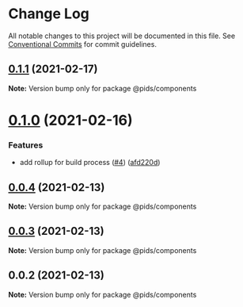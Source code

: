 # Change Log

All notable changes to this project will be documented in this file.
See [Conventional Commits](https://conventionalcommits.org) for commit guidelines.

## [0.1.1](https://github.com/eddysims/pids/compare/@pids/components@0.1.0...@pids/components@0.1.1) (2021-02-17)

**Note:** Version bump only for package @pids/components





# [0.1.0](https://github.com/eddysims/pids/compare/@pids/components@0.0.4...@pids/components@0.1.0) (2021-02-16)


### Features

* add rollup for build process ([#4](https://github.com/eddysims/pids/issues/4)) ([afd220d](https://github.com/eddysims/pids/commit/afd220db63583a3681f98506276c588c07f60639))





## [0.0.4](https://github.com/eddysims/pids/compare/@pids/components@0.0.3...@pids/components@0.0.4) (2021-02-13)

**Note:** Version bump only for package @pids/components





## [0.0.3](https://github.com/eddysims/pids/compare/@pids/components@0.0.2...@pids/components@0.0.3) (2021-02-13)

**Note:** Version bump only for package @pids/components





## 0.0.2 (2021-02-13)

**Note:** Version bump only for package @pids/components
